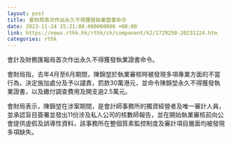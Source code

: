 ```yaml
---
layout: post
title: 會財局首次作出永久不得獲發執業證書命令
date: 2023-11-24 15:21:08.000000000 +08:00
link: https://news.rthk.hk/rthk/ch/component/k2/1729250-20231124.htm
categories: rthk
---
```


會計及財務匯報局首次作出永久不得獲發執業證書命令。

會財局指，去年4月至6月期間，陳錦堃於執業審核時被發現多項專業方面的不當行為，決定施加處分及予以譴責，罰款30萬港元，並命令陳錦堃永久不得獲發執業證書，以及繳付調查費用及開支逾2.5萬元。

會財局表示，陳錦堃在涉案期間，是會計師事務所的獨資經營者及唯一審計人員，並承認盲目簽署並發出11份涉及私人公司的核數師報告，並在開始執業審核前向公會提供虛假及誤導性資料，該事務所在整個質素監控制度及審計項目層面均被發現多項缺失。
